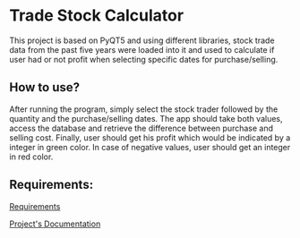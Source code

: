 # Trade Stock Calculator

This project is based on PyQT5 and using different libraries, stock trade data from the past five years were loaded into it and used to calculate if user had or not profit when selecting specific dates for purchase/selling.

## How to use?

After running the program, simply select the stock trader followed by the quantity and the purchase/selling dates. The app should take both values, access the database and retrieve the difference between purchase and selling cost.
Finally, user should get his profit which would be indicated by a integer in green color. In case of negative values, user should get an integer in red color.

## Requirements:
[Requirements](https://github.com/EvandroGomezQuintino/tradeStockCalculator/blob/master/BSC%E2%80%93HGP%20-%20Assignment%2001%20-%20Specificationv3.pdf)

[Project's Documentation](https://github.com/EvandroGomezQuintino/tradeStockCalculator/blob/master/BSC-HGP%20-%20Assignment%2001%20-%20Evandro%20Gomez%20Quintino.docx)

